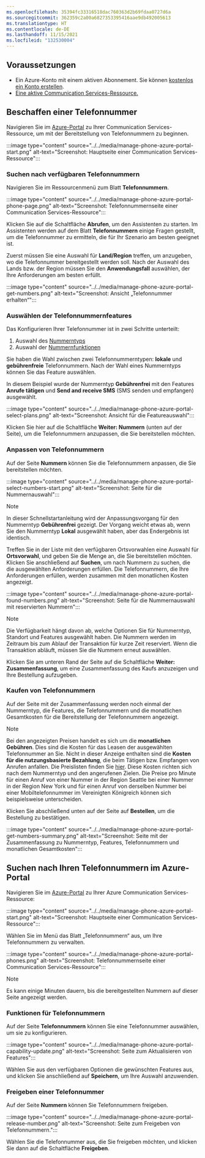 ```yaml
---
ms.openlocfilehash: 35394fc33316518dac760363d2b69fdaa0727d6a
ms.sourcegitcommit: 362359c2a00a6827353395416aae9db492005613
ms.translationtype: HT
ms.contentlocale: de-DE
ms.lasthandoff: 11/15/2021
ms.locfileid: "132530004"
---
```


## <a name="prerequisites"></a>Voraussetzungen

- Ein Azure-Konto mit einem aktiven Abonnement. Sie können [kostenlos ein Konto erstellen](https://azure.microsoft.com/free/?WT.mc_id=A261C142F).
- [Eine aktive Communication Services-Ressource.](../../create-communication-resource.md)

## <a name="get-a-phone-number"></a>Beschaffen einer Telefonnummer

Navigieren Sie im [Azure-Portal](https://portal.azure.com) zu Ihrer Communication Services-Ressource, um mit der Bereitstellung von Telefonnummern zu beginnen.

:::image type="content" source="../../media/manage-phone-azure-portal-start.png" alt-text="Screenshot: Hauptseite einer Communication Services-Ressource":::

### <a name="search-for-available-phone-numbers"></a>Suchen nach verfügbaren Telefonnummern

Navigieren Sie im Ressourcenmenü zum Blatt **Telefonnummern**.

:::image type="content" source="../../media/manage-phone-azure-portal-phone-page.png" alt-text="Screenshot: Telefonnummernseite einer Communication Services-Ressource":::

Klicken Sie auf die Schaltfläche **Abrufen**, um den Assistenten zu starten. Im Assistenten werden auf dem Blatt **Telefonnummern** einige Fragen gestellt, um die Telefonnummer zu ermitteln, die für Ihr Szenario am besten geeignet ist. 

Zuerst müssen Sie eine Auswahl für **Land/Region** treffen, um anzugeben, wo die Telefonnummer bereitgestellt werden soll. Nach der Auswahl des Lands bzw. der Region müssen Sie den **Anwendungsfall** auswählen, der Ihre Anforderungen am besten erfüllt. 

:::image type="content" source="../../media/manage-phone-azure-portal-get-numbers.png" alt-text="Screenshot: Ansicht „Telefonnummer erhalten“":::

### <a name="select-your-phone-number-features"></a>Auswählen der Telefonnummernfeatures

Das Konfigurieren Ihrer Telefonnummer ist in zwei Schritte unterteilt: 

1. Auswahl des [Nummerntyps](../../../concepts/telephony-sms/plan-solution.md#phone-number-types-in-azure-communication-services)
2. Auswahl der [Nummernfunktionen](../../../concepts/telephony-sms/plan-solution.md#phone-number-capabilities-in-azure-communication-services)

Sie haben die Wahl zwischen zwei Telefonnummerntypen: **lokale** und **gebührenfreie** Telefonnummern. Nach der Wahl eines Nummerntyps können Sie das Feature auswählen.

In diesem Beispiel wurde der Nummerntyp **Gebührenfrei** mit den Features **Anrufe tätigen** und **Send and receive SMS** (SMS senden und empfangen) ausgewählt.

:::image type="content" source="../../media/manage-phone-azure-portal-select-plans.png" alt-text="Screenshot: Ansicht für die Featureauswahl":::

Klicken Sie hier auf die Schaltfläche **Weiter: Nummern** (unten auf der Seite), um die Telefonnummern anzupassen, die Sie bereitstellen möchten.

### <a name="customizing-phone-numbers"></a>Anpassen von Telefonnummern

Auf der Seite **Nummern** können Sie die Telefonnummern anpassen, die Sie bereitstellen möchten.

:::image type="content" source="../../media/manage-phone-azure-portal-select-numbers-start.png" alt-text="Screenshot: Seite für die Nummernauswahl":::

> [!NOTE]
> In dieser Schnellstartanleitung wird der Anpassungsvorgang für den Nummerntyp **Gebührenfrei** gezeigt. Der Vorgang weicht etwas ab, wenn Sie den Nummerntyp **Lokal** ausgewählt haben, aber das Endergebnis ist identisch.

Treffen Sie in der Liste mit den verfügbaren Ortsvorwahlen eine Auswahl für **Ortsvorwahl**, und geben Sie die Menge an, die Sie bereitstellen möchten. Klicken Sie anschließend auf **Suchen**, um nach Nummern zu suchen, die die ausgewählten Anforderungen erfüllen. Die Telefonnummern, die Ihre Anforderungen erfüllen, werden zusammen mit den monatlichen Kosten angezeigt.

:::image type="content" source="../../media/manage-phone-azure-portal-found-numbers.png" alt-text="Screenshot: Seite für die Nummernauswahl mit reservierten Nummern":::

> [!NOTE]
> Die Verfügbarkeit hängt davon ab, welche Optionen Sie für Nummerntyp, Standort und Features ausgewählt haben.
> Die Nummern werden im Zeitraum bis zum Ablauf der Transaktion für kurze Zeit reserviert. Wenn die Transaktion abläuft, müssen Sie die Nummern erneut auswählen.

Klicken Sie am unteren Rand der Seite auf die Schaltfläche **Weiter: Zusammenfassung**, um eine Zusammenfassung des Kaufs anzuzeigen und Ihre Bestellung aufzugeben.

### <a name="purchase-phone-numbers"></a>Kaufen von Telefonnummern

Auf der Seite mit der Zusammenfassung werden noch einmal der Nummerntyp, die Features, die Telefonnummern und die monatlichen Gesamtkosten für die Bereitstellung der Telefonnummern angezeigt.

> [!NOTE]
> Bei den angezeigten Preisen handelt es sich um die **monatlichen Gebühren**. Dies sind die Kosten für das Leasen der ausgewählten Telefonnummer an Sie. Nicht in dieser Anzeige enthalten sind die **Kosten für die nutzungsbasierte Bezahlung**, die beim Tätigen bzw. Empfangen von Anrufen anfallen. Die Preislisten finden Sie [hier](../../../concepts/pricing.md). Diese Kosten richten sich nach dem Nummerntyp und den angerufenen Zielen. Die Preise pro Minute für einen Anruf von einer Nummer in der Region Seattle bei einer Nummer in der Region New York und für einen Anruf von derselben Nummer bei einer Mobiltelefonnummer im Vereinigten Königreich können sich beispielsweise unterscheiden.

Klicken Sie abschließend unten auf der Seite auf **Bestellen**, um die Bestellung zu bestätigen.

:::image type="content" source="../../media/manage-phone-azure-portal-get-numbers-summary.png" alt-text="Screenshot: Seite mit der Zusammenfassung zu Nummerntyp, Features, Telefonnummern und monatlichen Gesamtkosten":::

## <a name="find-your-phone-numbers-on-the-azure-portal"></a>Suchen nach Ihren Telefonnummern im Azure-Portal

Navigieren Sie im [Azure-Portal](https://portal.azure.com) zu Ihrer Azure Communication Services-Ressource:

:::image type="content" source="../../media/manage-phone-azure-portal-start.png" alt-text="Screenshot: Hauptseite einer Communication Services-Ressource":::

Wählen Sie im Menü das Blatt „Telefonnummern“ aus, um Ihre Telefonnummern zu verwalten.

:::image type="content" source="../../media/manage-phone-azure-portal-phones.png" alt-text="Screenshot: Telefonnummernseite einer Communication Services-Ressource":::

> [!NOTE]
> Es kann einige Minuten dauern, bis die bereitgestellten Nummern auf dieser Seite angezeigt werden.


### <a name="update-phone-number-capabilities"></a>Funktionen für Telefonnummern

Auf der Seite **Telefonnummern** können Sie eine Telefonnummer auswählen, um sie zu konfigurieren.

:::image type="content" source="../../media/manage-phone-azure-portal-capability-update.png" alt-text="Screenshot: Seite zum Aktualisieren von Features":::

Wählen Sie aus den verfügbaren Optionen die gewünschten Features aus, und klicken Sie anschließend auf **Speichern**, um Ihre Auswahl anzuwenden.

### <a name="release-phone-number"></a>Freigeben einer Telefonnummer

Auf der Seite **Nummern** können Sie Telefonnummern freigeben.

:::image type="content" source="../../media/manage-phone-azure-portal-release-number.png" alt-text="Screenshot: Seite zum Freigeben von Telefonnummern.":::

Wählen Sie die Telefonnummer aus, die Sie freigeben möchten, und klicken Sie dann auf die Schaltfläche **Freigeben**.